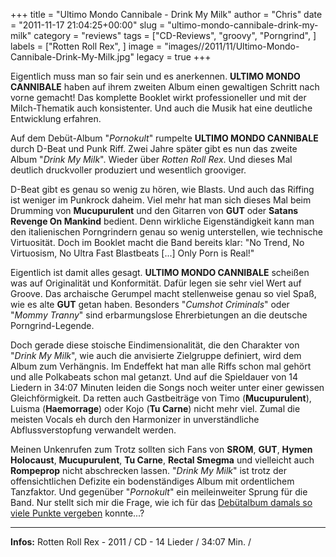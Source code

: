 +++
title = "Ultimo Mondo Cannibale - Drink My Milk"
author = "Chris"
date = "2011-11-17 21:04:25+00:00"
slug = "ultimo-mondo-cannibale-drink-my-milk"
category = "reviews"
tags = ["CD-Reviews", "groovy", "Porngrind", ]
labels = ["Rotten Roll Rex", ]
image = "images//2011/11/Ultimo-Mondo-Cannibale-Drink-My-Milk.jpg"
legacy = true
+++

Eigentlich muss man so fair sein und es anerkennen. **ULTIMO MONDO CANNIBALE** haben auf ihrem zweiten Album einen gewaltigen Schritt nach vorne gemacht! Das komplette Booklet wirkt professioneller und mit der Milch-Thematik auch konsistenter. Und auch die Musik hat eine deutliche Entwicklung erfahren.

Auf dem Debüt-Album "_Pornokult_" rumpelte **ULTIMO MONDO CANNIBALE** durch D-Beat und Punk Riff. Zwei Jahre später gibt es nun das zweite Album "_Drink My Milk_". Wieder über _Rotten Roll Rex_. Und dieses Mal deutlich druckvoller produziert und wesentlich grooviger.

D-Beat gibt es genau so wenig zu hören, wie Blasts. Und auch das Riffing ist weniger im Punkrock daheim. Viel mehr hat man sich dieses Mal beim Drumming von **Mucupurulent** und den Gitarren von **GUT** oder **Satans Revenge On Mankind** bedient. Denn wirkliche Eigenständigkeit kann man den italienischen Porngrindern genau so wenig unterstellen, wie technische Virtuosität. Doch im Booklet macht die Band bereits klar: "No Trend, No Virtuosism, No Ultra Fast Blastbeats [...] Only Porn is Real!"

Eigentlich ist damit alles gesagt. **ULTIMO MONDO CANNIBALE** scheißen was auf Originalität und Konformität. Dafür legen sie sehr viel Wert auf Groove. Das archaische Gerumpel macht stellenweise genau so viel Spaß, wie es alte **GUT** getan haben. Besonders "_Cumshot Criminals_" oder "_Mommy Tranny_" sind erbarmungslose Ehrerbietungen an die deutsche Porngrind-Legende.

Doch gerade diese stoische Eindimensionalität, die den Charakter von "_Drink My Milk_", wie auch die anvisierte Zielgruppe definiert, wird dem Album zum Verhängnis. Im Endeffekt hat man alle Riffs schon mal gehört und alle Polkabeats schon mal getanzt. Und auf die Spieldauer von 14 Liedern in 34:07 Minuten leiden die Songs noch weiter unter einer gewissen Gleichförmigkeit. Da retten auch Gastbeiträge von Timo (**Mucupurulent**), Luisma (**Haemorrage**) oder Kojo (**Tu Carne**) nicht mehr viel. Zumal die meisten Vocals eh durch den Harmonizer in unverständliche Abflussverstopfung verwandelt werden.

Meinen Unkenrufen zum Trotz sollten sich Fans von **SROM**, **GUT**, **Hymen Holocaust**, **Mucupurulent**, **Tu Carne**, **Rectal Smegma** und vielleicht auch **Rompeprop** nicht abschrecken lassen. "_Drink My Milk_" ist trotz der offensichtlichen Defizite ein bodenständiges Album mit ordentlichem Tanzfaktor. Und gegenüber "_Pornokult_" ein meileinweiter Sprung für die Band. Nur stellt sich mir die Frage, wie ich für das <a href="http://necroslaughter.de/2009/08/ultimo-mondo-cannibale-pornokult/" title="Ultimo Mondo Cannibale – Pornokult">Debütalbum damals so viele Punkte vergeben</a> konnte...?





---
**Infos:**
Rotten Roll Rex - 2011 / 
CD - 14 Lieder / 34:07 Min. / 
